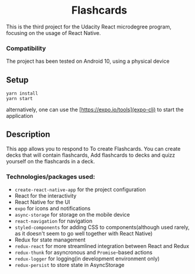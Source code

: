 <h1 align="center">Flashcards</h1>

This is the third project for the Udacity React microdegree program, focusing on the usage of React Native.

### Compatibility

The project has been tested on Android 10, using a physical device

## Setup

```
yarn install
yarn start
```

alternatively, one can use the [https://expo.io/tools](expo-cli) to start the application

## Description

This app allows you to respond to To create Flashcards.
You can create decks that will contain flashcards, Add flashcards to decks and quizz yourself on the flashcards in a deck.

### Technologies/packages used:
  * `create-react-native-app` for the project configuration
  * React for the interactivity
  * React Native for the UI
  * `expo` for icons and notifications
  * `async-storage` for storage on the mobile device
  * `react-navigation` for navigation
  * `styled-components` for adding CSS to components(although used rarely, as it doesn't seem to go well together with React Native)
  * Redux for state management
  * `redux-react` for more streamlined integration between React and Redux
  * `redux-thunk` for asyncronous and `Promise`-based actions
  * `redux-logger` for logging(in development environment only)
  * `redux-persist` to store state in AsyncStorage
